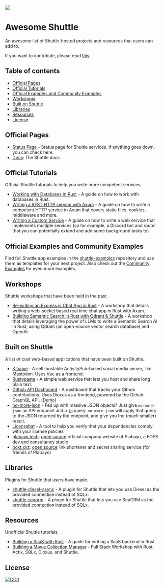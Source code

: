 ![](https://raw.githubusercontent.com/shuttle-hq/shuttle/master/assets/logo-rectangle-transparent.png)
# Awesome Shuttle

An awesome list of Shuttle-hosted projects and resources that users can add to.

If you want to contribute, please read [this](CONTRIBUTING.md).

## Table of contents

<!-- toc -->

- [Official Pages](#official-pages)
- [Official Tutorials](#official-tutorials)
- [Official Examples and Community Examples](#official-examples-and-community-examples)
- [Workshops](#workshops)
- [Built on Shuttle](#built-on-shuttle)
- [Libraries](#libraries)
- [Resources](#resources)
- [License](#license)

<!-- tocstop -->

## Official Pages

- [Status Page](status.shuttle.rs) - Status page for Shuttle services. If anything goes down, you can check here.
- [Docs](docs.shuttle.rs): The Shuttle docs.

## Official Tutorials

Official Shuttle tutorials to help you write more competent services.

- [Working with Databases in Rust](https://docs.shuttle.rs/tutorials/databases-with-rust) - A guide on how to work with databases in Rust.
- [Writing a REST HTTP service with Axum](https://docs.shuttle.rs/tutorials/rest-http-service-with-axum) - A guide on how to write a competent HTTP service in Axum that covers static files, cookies, middleware and more.
- [Writing a Custom Service](https://docs.shuttle.rs/tutorials/custom-service) - A guide on how to write a web service that implements multiple services (so for example, a Discord bot and router that you can potentially extend and add some background tasks to)

## Official Examples and Community Examples

Find full Shuttle app examples in the [shuttle-examples](https://github.com/shuttle-hq/shuttle-examples) repository and use them as templates for your next project.
Also check out the [Community Examples](https://github.com/shuttle-hq/shuttle-examples#community-examples) for even more examples.

## Workshops

Shuttle workshops that have been held in the past. 

- [Re-writing an Express.js Chat App in Rust](https://www.youtube.com/watch?v=-N8AKKCE9L8&t=708s) - A workshop that details writing a web-socket based real time chat app in Rust with Axum.
- [Building Semantic Search in Rust with Qdrant & Shuttle](https://www.youtube.com/watch?v=YLWSeiDh2o0) - A workshop that details leveraging the power of LLMs to write a Semantic Search AI in Rust, using Qdrant (an open-source vector search database) and OpenAI.

## Built on Shuttle

A list of cool web-based applications that have been built on Shuttle.

- [Kitsune](https://github.com/aumetra/kitsune/tree/aumetra/shuttle) - A self-hostable ActivityPub-based social media server, like Mastodon. Uses Vue as a frontend.
- [Rustypaste](https://github.com/orhun/rustypaste) - A simple web service that lets you host and share long plain text. 
- [Github API Dashboard](https://github.com/marc2332/ghboard) - A dashboard that tracks your Github contributions. Uses Dioxus as a frontend, powered by the Github GraphQL API. [(Demo)](https://ghboard.shuttleapp.rs/user/demonthos)
- [no-more-json](https://github.com/beyarkay/no-more-json) - Fed up with massive JSON objects? Just give `no-more-json` an API endpoint and a [`jq`](https://jqlang.github.io/jq/) query. `no-more-json` will apply that query to the JSON returned by the endpoint, and give you the (much smaller) result.
- [Licensebat](https://github.com/licensebat/licensebat) - A tool to help you verify that your dependencies comply with your license policies
- [plabayo.tech](https://plabayo.tech/): [open source](https://github.com/plabayo/website) official company website of Plabayo, a FOSS dev and consultancy studio
- [bckt.xyz](https://bckt.xyz): [open source](https://github.com/plabayo/bucket) link shortener and secret sharing service (for friends of Plabayo)

## Libraries

Plugins for Shuttle that users have made.

- [shuttle-diesel-async](https://github.com/aumetra/shuttle-diesel-async) - A plugin for Shuttle that lets you use Diesel as the provided connection instead of SQLx.
- [shuttle-seaorm](https://github.com/joshua-mo-143/shuttle-seaorm) - A plugin for Shuttle that lets you use SeaORM as the provided connection instead of SQLx.

## Resources

Unofficial Shuttle tutorials.

- [Building a SaaS with Rust](https://joshmo.bearblog.dev/lets-build-a-saas-with-rust/) - A guide for writing a SaaS backend in Rust.
- [Building a Movie Collection Manager](https://bcnrust.github.io/devbcn-workshop/)  - Full Stack Workshop with Rust, Actix, SQLx, Dioxus, and Shuttle.

## License

[![CC0](https://licensebuttons.net/p/zero/1.0/88x31.png)](https://creativecommons.org/publicdomain/zero/1.0/)
